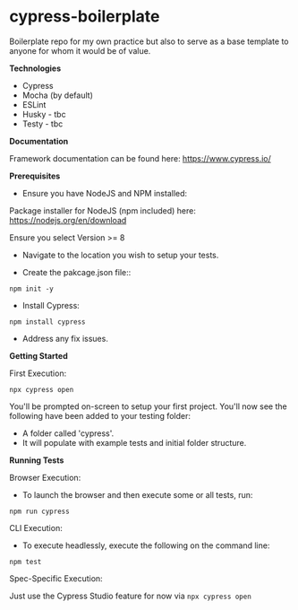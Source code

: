 # cypress-boilerplate
Boilerplate repo for my own practice but also to serve as a base template to anyone for whom it would be of value.

**Technologies**

- Cypress
- Mocha (by default)
- ESLint
- Husky - tbc
- Testy - tbc

**Documentation**

Framework documentation can be found here: https://www.cypress.io/

**Prerequisites**

- Ensure you have NodeJS and NPM installed:

Package installer for NodeJS (npm included) here: https://nodejs.org/en/download

Ensure you select Version >= 8

- Navigate to the location you wish to setup your tests.

- Create the pakcage.json file::

```npm init -y```

- Install Cypress:

```npm install cypress```

- Address any fix issues.

**Getting Started**

First Execution:

```npx cypress open```

You'll be prompted on-screen to setup your first project. You'll now see the following have been added to your testing folder:

- A folder called 'cypress'.
- It will populate with example tests and initial folder structure.

**Running Tests**

Browser Execution:

- To launch the browser and then execute some or all tests, run:

```npm run cypress```

CLI Execution:

- To execute headlessly, execute the following on the command line:

```npm test```

Spec-Specific Execution:

Just use the Cypress Studio feature for now via ```npx cypress open```